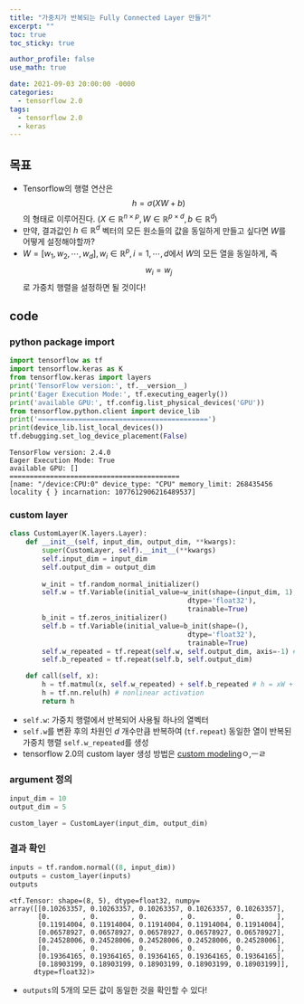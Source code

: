 ```yaml
---
title: "가중치가 반복되는 Fully Connected Layer 만들기"
excerpt: ""
toc: true
toc_sticky: true

author_profile: false
use_math: true

date: 2021-09-03 20:00:00 -0000
categories: 
  - tensorflow 2.0
tags:
  - tensorflow 2.0
  - keras
---
```


## 목표
- Tensorflow의 행렬 연산은 $$h = \sigma(X W + b)$$ 의 형태로 이루어진다. ($X \in \mathbb{R}^{n \times p}, W \in \mathbb{R}^{p \times d}, b \in \mathbb{R}^d$)
- 만약, 결과값인 $h \in \mathbb{R}^d$ 벡터의 모든 원소들의 값을 동일하게 만들고 싶다면 $W$를 어떻게 설정해야할까?
- $W=[w_1, w_2, \cdots, w_d], w_i \in \mathbb{R}^p, i=1,\cdots,d$에서 $W$의 모든 열을 동일하게, 즉 $$w_i = w_j$$ 로 가중치 행렬을 설정하면 될 것이다!

## code

### python package import

```python
import tensorflow as tf
import tensorflow.keras as K
from tensorflow.keras import layers
print('TensorFlow version:', tf.__version__)
print('Eager Execution Mode:', tf.executing_eagerly())
print('available GPU:', tf.config.list_physical_devices('GPU'))
from tensorflow.python.client import device_lib
print('==========================================')
print(device_lib.list_local_devices())
tf.debugging.set_log_device_placement(False)
```
```
TensorFlow version: 2.4.0 
Eager Execution Mode: True 
available GPU: [] 
========================================== 
[name: "/device:CPU:0" device_type: "CPU" memory_limit: 268435456 locality { } incarnation: 1077612906216489537]
```

### custom layer

```python
class CustomLayer(K.layers.Layer):
    def __init__(self, input_dim, output_dim, **kwargs):
        super(CustomLayer, self).__init__(**kwargs)
        self.input_dim = input_dim
        self.output_dim = output_dim
        
        w_init = tf.random_normal_initializer()
        self.w = tf.Variable(initial_value=w_init(shape=(input_dim, 1),
                                            dtype='float32'),
                                            trainable=True)
        b_init = tf.zeros_initializer()
        self.b = tf.Variable(initial_value=b_init(shape=(),
                                            dtype='float32'),
                                            trainable=True)
        self.w_repeated = tf.repeat(self.w, self.output_dim, axis=-1) # 가중치 벡터 반복을 통해 가중치 행렬 정의
        self.b_repeated = tf.repeat(self.b, self.output_dim)

    def call(self, x):
        h = tf.matmul(x, self.w_repeated) + self.b_repeated # h = xW + b
        h = tf.nn.relu(h) # nonlinear activation
        return h
```

- `self.w`: 가중치 행렬에서 반복되어 사용될 하나의 열벡터
- `self.w`를 변환 후의 차원인 $d$ 개수만큼 반복하여 (`tf.repeat`) 동일한 열이 반복된 가중치 행렬 `self.w_repeated`를 생성
- tensorflow 2.0의 custom layer 생성 방법은 [custom modeling](https://an-seunghwan.github.io/tensorflow%202.0/Custom-modeling-with-Keras-(1)/)ㅇ,ㅡㄹ

### argument 정의

```python
input_dim = 10
output_dim = 5

custom_layer = CustomLayer(input_dim, output_dim)
```

### 결과 확인

```python
inputs = tf.random.normal((8, input_dim))
outputs = custom_layer(inputs)
outputs
```

```
<tf.Tensor: shape=(8, 5), dtype=float32, numpy=
array([[0.10263357, 0.10263357, 0.10263357, 0.10263357, 0.10263357],
       [0.        , 0.        , 0.        , 0.        , 0.        ],
       [0.11914004, 0.11914004, 0.11914004, 0.11914004, 0.11914004],
       [0.06578927, 0.06578927, 0.06578927, 0.06578927, 0.06578927],
       [0.24528006, 0.24528006, 0.24528006, 0.24528006, 0.24528006],
       [0.        , 0.        , 0.        , 0.        , 0.        ],
       [0.19364165, 0.19364165, 0.19364165, 0.19364165, 0.19364165],
       [0.18903199, 0.18903199, 0.18903199, 0.18903199, 0.18903199]],
      dtype=float32)>
```

- `outputs`의 5개의 모든 값이 동일한 것을 확인할 수 있다!
<!--stackedit_data:
eyJoaXN0b3J5IjpbLTYyNzY3MTgwMCw1NzU4NDE2ODcsLTg2MD
g4Mzc2M119
-->